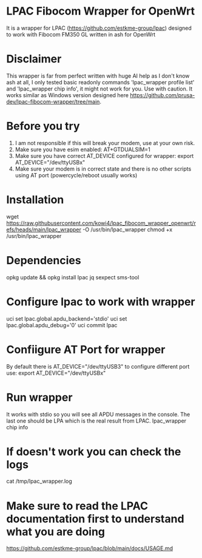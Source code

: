# LPAC Fibocom Wrapper for OpenWrt
It is a wrapper for LPAC (https://github.com/estkme-group/lpac) designed to work with Fibocom FM350 GL written in ash for OpenWrt


# Disclaimer 
This wrapper is far from perfect written with huge AI help as I don't know ash at all, I only tested basic readonly commands 'lpac_wrapper profile list' and 'lpac_wrapper chip info', it might not work for you. Use with caution.
It works similar as Windows version designed here https://github.com/prusa-dev/lpac-fibocom-wrapper/tree/main.

# Before you try
1. I am not responsible if this will break your modem, use at your own risk.
2. Make sure you have esim enabled: AT+GTDUALSIM=1
3. Make sure you have correct AT_DEVICE configured for wrapper: export AT_DEVICE="/dev/ttyUSBx"
4. Make sure your modem is in correct state and there is no other scripts using AT port (powercycle/reboot usually works)

# Installation
wget https://raw.githubusercontent.com/kowi4/lpac_fibocom_wrapper_openwrt/refs/heads/main/lpac_wrapper -O /usr/bin/lpac_wrapper
chmod +x /usr/bin/lpac_wrapper

# Dependencies
opkg update && opkg install lpac jq sexpect sms-tool

# Configure lpac to work with wrapper
uci set lpac.global.apdu_backend='stdio'
uci set lpac.global.apdu_debug='0'
uci commit lpac

# Confiigure AT Port for wrapper
By default there is AT_DEVICE="/dev/ttyUSB3" 
to configure different port use:
export AT_DEVICE="/dev/ttyUSBx"

# Run wrapper
It works with stdio so you will see all APDU messages in the console. The last one should be LPA which is the real result from LPAC.
lpac_wrapper chip info

# If doesn't work you can check the logs
cat /tmp/lpac_wrapper.log

# Make sure to read the LPAC documentation first to understand what you are doing
https://github.com/estkme-group/lpac/blob/main/docs/USAGE.md

